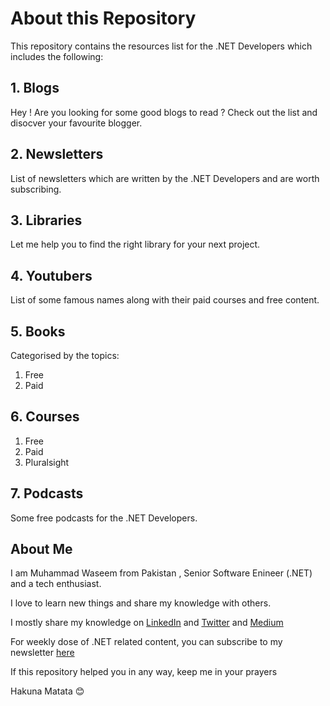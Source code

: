 # About this Repository

This repository contains the resources list for the .NET Developers which includes the following:


## 1. Blogs
Hey ! Are you looking for some good blogs to read ? Check out the list and disocver your favourite blogger.

##  2. Newsletters
List of newsletters which are written by the .NET Developers and are worth subscribing.

##  3. Libraries
Let me help you to find the right library for your next project.

## 4. Youtubers
List of some famous names along with their paid courses and free content.

## 5. Books
Categorised by the topics:
1. Free
2. Paid

## 6. Courses
1. Free 
2. Paid 
3. Pluralsight 
	
## 7. Podcasts			
Some free podcasts for the .NET Developers.

## About Me

I am Muhammad Waseem from Pakistan , Senior Software Enineer (.NET) and a tech enthusiast. 

I love to learn new things and share my knowledge with others. 

I mostly share my knowledge on [LinkedIn](linkedin.com/in/mwaseemzakir/) and [Twitter](https://twitter.com/mwaseemzakir) and [Medium](http://medium.com/@mwaseemzakir)

For weekly dose of .NET related content, you can subscribe to my newsletter [here](https://waseemzakir.substack.com/)

If this repository helped you in any way, keep me in your prayers

Hakuna Matata :blush: